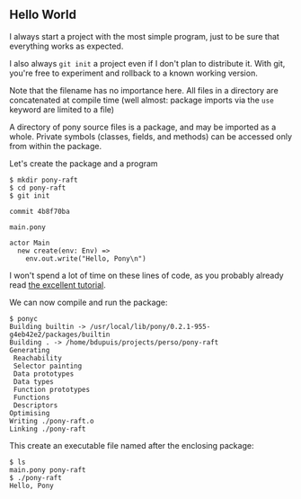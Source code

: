 ## Hello World

I always start a project with the most simple program, just to be sure that
everything works as expected.

I also always `git init` a project even if I don't plan to distribute it. With
git, you're free to experiment and rollback to a known working version.

Note that the filename has no importance here. All files in a directory are
concatenated at compile time (well almost: package imports via the `use`
keyword are limited to a file)

A directory of pony source files is a package, and may be imported as a whole.
Private symbols (classes, fields, and methods) can be accessed only from within
the package.

Let's create the package and a program

```
$ mkdir pony-raft
$ cd pony-raft
$ git init
```

`commit 4b8f70ba`

`main.pony`
``` pony
actor Main
  new create(env: Env) =>
    env.out.write("Hello, Pony\n")
```

I won't spend a lot of time on these lines of code, as you probably already
read [the excellent
tutorial](http://tutorial.ponylang.org/getting-started/how-it-works.html).

We can now compile and run the package:

```
$ ponyc
Building builtin -> /usr/local/lib/pony/0.2.1-955-g4eb42e2/packages/builtin
Building . -> /home/bdupuis/projects/perso/pony-raft
Generating
 Reachability
 Selector painting
 Data prototypes
 Data types
 Function prototypes
 Functions
 Descriptors
Optimising
Writing ./pony-raft.o
Linking ./pony-raft
```

This create an executable file named after the enclosing package:

```
$ ls
main.pony pony-raft
$ ./pony-raft
Hello, Pony
```
